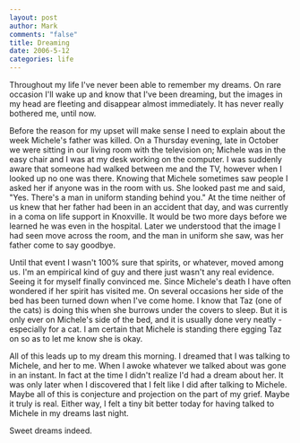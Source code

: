 ```yaml
--- 
layout: post
author: Mark
comments: "false"
title: Dreaming
date: 2006-5-12
categories: life
---
```

Throughout my life I've never been able to remember my dreams. On rare occasion I'll wake up and know that I've been dreaming, but the images in my head are fleeting and disappear almost immediately. It has never really bothered me, until now.

Before the reason for my upset will make sense I need to explain about the week Michele's father was killed. On a Thursday evening, late in October we were sitting in our living room with the television on; Michele was in the easy chair and I was at my desk working on the computer. I was suddenly aware that someone had walked between me and the TV, however when I looked up no one was there. Knowing that Michele sometimes saw people I asked her if anyone was in the room with us. She looked past me and said, "Yes. There's a man in uniform standing behind you." At the time neither of us knew that her father had been in an accident that day, and was currently in a coma on life support in Knoxville. It would be two more days before we learned he was even in the hospital. Later we understood that the image I had seen move across the room, and the man in uniform she saw, was her father come to say goodbye.

Until that event I wasn't 100% sure that spirits, or whatever, moved among us. I'm an empirical kind of guy and there just wasn't any real evidence. Seeing it for myself finally convinced me. Since Michele's death I have often wondered if her spirit has visited me. On several occasions her side of the bed has been turned down when I've come home. I know that Taz (one of the cats) is doing this when she burrows under the covers to sleep. But it is only ever on Michele's side of the bed, and it is usually done very neatly - especially for a cat. I am certain that Michele is standing there egging Taz on so as to let me know she is okay.

All of this leads up to my dream this morning. I dreamed that I was talking to Michele, and her to me. When I awoke whatever we talked about was gone in an instant. In fact at the time I didn't realize I'd had a dream about her. It was only later when I discovered that I felt like I did after talking to Michele. Maybe all of this is conjecture and projection on the part of my grief. Maybe it truly is real. Either way, I felt a tiny bit better today for having talked to Michele in my dreams last night.

Sweet dreams indeed.
